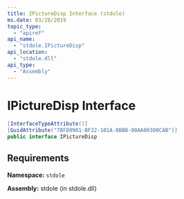 ```yaml
---
title: IPictureDisp Interface (stdole)
ms.date: 03/28/2019
topic_type:
  - "apiref"
api_name:
  - "stdole.IPictureDisp"
api_location:
  - "stdole.dll"
api_type:
  - "Assembly"
---
```

# IPictureDisp Interface

```csharp
[InterfaceTypeAttribute()]
[GuidAttribute("7BF80981-BF32-101A-8BBB-00AA00300CAB")]
public interface IPictureDisp
```

## Requirements

**Namespace:** `stdole`

**Assembly:** stdole (in stdole.dll)
